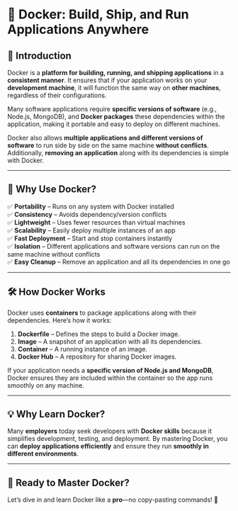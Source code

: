 # 🚀 Docker: Build, Ship, and Run Applications Anywhere

## 📌 Introduction
Docker is a **platform for building, running, and shipping applications** in a **consistent manner**. It ensures that if your application works on your **development machine**, it will function the same way on **other machines**, regardless of their configurations.

Many software applications require **specific versions of software** (e.g., Node.js, MongoDB), and **Docker packages** these dependencies within the application, making it portable and easy to deploy on different machines.

Docker also allows **multiple applications and different versions of software** to run side by side on the same machine **without conflicts**. Additionally, **removing an application** along with its dependencies is simple with Docker.

---

## 🎯 Why Use Docker?
✅ **Portability** – Runs on any system with Docker installed  
✅ **Consistency** – Avoids dependency/version conflicts  
✅ **Lightweight** – Uses fewer resources than virtual machines  
✅ **Scalability** – Easily deploy multiple instances of an app  
✅ **Fast Deployment** – Start and stop containers instantly  
✅ **Isolation** – Different applications and software versions can run on the same machine without conflicts  
✅ **Easy Cleanup** – Remove an application and all its dependencies in one go  

---

## 🛠 How Docker Works
Docker uses **containers** to package applications along with their dependencies. Here’s how it works:

1. **Dockerfile** – Defines the steps to build a Docker image.
2. **Image** – A snapshot of an application with all its dependencies.
3. **Container** – A running instance of an image.
4. **Docker Hub** – A repository for sharing Docker images.

If your application needs a **specific version of Node.js and MongoDB**, Docker ensures they are included within the container so the app runs smoothly on any machine.

---





## 💡 Why Learn Docker?
Many **employers** today seek developers with **Docker skills** because it simplifies development, testing, and deployment. By mastering Docker, you can **deploy applications efficiently** and ensure they run **smoothly in different environments**.

---

## 🎯 Ready to Master Docker?
Let’s dive in and learn Docker like a **pro**—no copy-pasting commands! 🚀

